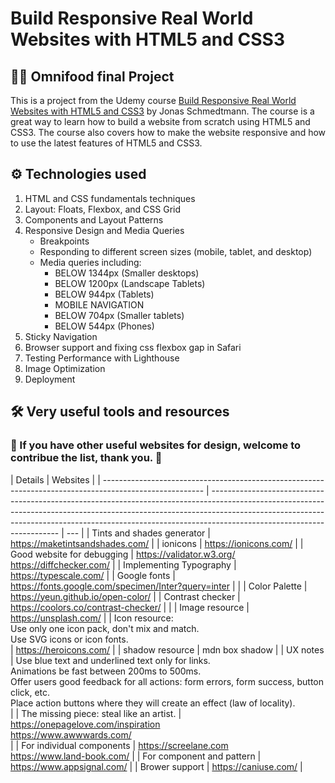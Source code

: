 # Build Responsive Real World Websites with HTML5 and CSS3

## 🥡🍱 Omnifood final Project

This is a project from the Udemy course [Build Responsive Real World Websites with HTML5 and CSS3](https://www.udemy.com/course/design-and-develop-a-killer-website-with-html5-and-css3/) by Jonas Schmedtmann. The course is a great way to learn how to build a website from scratch using HTML5 and CSS3. The course also covers how to make the website responsive and how to use the latest features of HTML5 and CSS3.

## ⚙ Technologies used

1. HTML and CSS fundamentals techniques
2. Layout: Floats, Flexbox, and CSS Grid
3. Components and Layout Patterns
4. Responsive Design and Media Queries
   - Breakpoints
   - Responding to different screen sizes (mobile, tablet, and desktop)
   - Media queries including:
     - BELOW 1344px (Smaller desktops)
     - BELOW 1200px (Landscape Tablets)
     - BELOW 944px (Tablets)
     - MOBILE NAVIGATION
     - BELOW 704px (Smaller tablets)
     - BELOW 544px (Phones)
5. Sticky Navigation
6. Browser support and fixing css flexbox gap in Safari
7. Testing Performance with Lighthouse
8. Image Optimization
9. Deployment

## 🛠 Very useful tools and resources

### 💖 If you have other useful websites for design, welcome to contribue the list, thank you. 🙌

| Details                                                                                                 | Websites                                                                                                                                                                                                                                                                           |
| ------------------------------------------------------------------------------------------------------- | ---------------------------------------------------------------------------------------------------------------------------------------------------------------------------------------------------------------------------------------------------------------------------------- | --- |
| Tints and shades generator                                                                              | https://maketintsandshades.com/                                                                                                                                                                                                                                                    |
| ionicons                                                                                                | https://ionicons.com/                                                                                                                                                                                                                                                              |
| Good website for debugging                                                                              | https://validator.w3.org/ https://diffchecker.com/                                                                                                                                                                                                                                 |
| Implementing Typography                                                                                 | https://typescale.com/                                                                                                                                                                                                                                                             |
| Google fonts                                                                                            | https://fonts.google.com/specimen/Inter?query=inter                                                                                                                                                                                                                                |     |
| Color Palette                                                                                           | https://yeun.github.io/open-color/                                                                                                                                                                                                                                                 |
| Contrast checker                                                                                        | https://coolors.co/contrast-checker/                                                                                                                                                                                                                                               |     |
| Image resource                                                                                          | https://unsplash.com/                                                                                                                                                                                                                                                              |
| Icon resource: <br> Use only one icon pack, don't mix and match. <br> Use SVG icons or icon fonts. <br> | https://heroicons.com/                                                                                                                                                                                                                                                             |
| shadow resource                                                                                         | mdn box shadow                                                                                                                                                                                                                                                                     |
| UX notes                                                                                                | Use blue text and underlined text only for links. <br> Animations be fast between 200ms to 500ms. <br> Offer users good feedback for all actions: form errors, form success, button click, etc. <br> Place action buttons where they will create an effect (law of locality). <br> |
| The missing piece: steal like an artist.                                                                | https://onepagelove.com/inspiration <br> https://www.awwwards.com/ <br>                                                                                                                                                                                                            |
| For individual components                                                                               | https://screelane.com <br> https://www.land-book.com/                                                                                                                                                                                                                              |
| For component and pattern                                                                               | https://www.appsignal.com/                                                                                                                                                                                                                                                         |
| Brower support                                                                                          | https://caniuse.com/                                                                                                                                                                                                                                                               |
